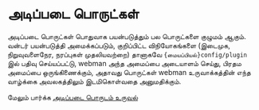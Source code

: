 # அடிப்படை பொருட்கள்

அடிப்படை பொருட்கள் பொதுவாக பயன்படுத்தும் பல பொருட்களை குழுமம் ஆகும். வன்டர் பயன்படுத்தி அமைக்கப்படும், குறிப்பிட்ட விநியோகங்களை (இடைமுக, நிறுவுவளைநேர, நரப்புகள் முதலியவற்றை) தானாகவே `{மையப்பியல்}config/plugin` இல் பதிவு செய்யப்பட்டு, webman அந்த அமைப்பை அடையாளம் செய்து, பிரதம அமைப்பை ஒருங்கிணைக்கும், அதாவது பொருட்கள் webman உருவாக்கத்தின் எந்த வாழ்க்கை அவலகத்திலும் இடமிகொள்வதை அனுமதிக்கும்.

மேலும் பார்க்க [அடிப்படை பொருடம் உருவல்](create.md)

